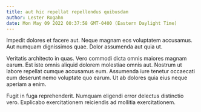 ```yaml
---
title: aut hic repellat repellendus quibusdam
author: Lester Rogahn
date: Mon May 09 2022 00:37:58 GMT-0400 (Eastern Daylight Time)
---
```

Impedit dolores et facere aut. Neque magnam eos voluptatem accusamus. Aut numquam dignissimos quae. Dolor assumenda aut quia ut.

 Veritatis architecto in quas. Vero commodi dicta omnis maiores magnam earum. Est iste omnis aliquid dolorem molestiae omnis aut. Nostrum ut labore repellat cumque accusamus eum. Assumenda iure tenetur occaecati eum deserunt nemo voluptate quo earum. Ut ab dolores quia eius neque aperiam a enim.

 Fugit in fuga reprehenderit. Numquam eligendi error delectus distinctio vero. Explicabo exercitationem reiciendis ad mollitia exercitationem.
